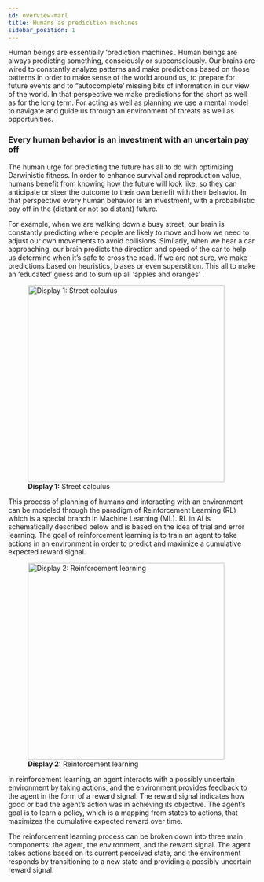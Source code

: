 ```yaml
---
id: overview-marl
title: Humans as predicition machines
sidebar_position: 1
---
```


Human beings are essentially ‘prediction machines’. Human beings are always predicting something, consciously or subconsciously. Our brains are wired to constantly analyze patterns and make predictions based on those patterns in order to make sense of the world around us, to prepare for future events and to “autocomplete’ missing bits of information in our view of the world. In that perspective we make predictions for the short as well as for the long term. For acting as well as planning we use a mental model to navigate and guide us through an environment of threats as well as opportunities.

### Every human behavior is an investment with an uncertain pay off
The human urge for predicting the future has all to do with optimizing Darwinistic fitness. In order to enhance survival and reproduction value, humans benefit from knowing how the future will look like, so they can anticipate or steer the outcome to their own benefit with their behavior. In that perspective every human behavior is an investment, with a probabilistic pay off in the (distant or not so distant) future.

For example, when we are walking down a busy street, our brain is constantly predicting where people are likely to move and how we need to adjust our own movements to avoid collisions. Similarly, when we hear a car approaching, our brain predicts the direction and speed of the car to help us determine when it’s safe to cross the road. If we are not sure, we make predictions based on heuristics, biases or even superstition. This all to make an ‘educated’ guess and to sum up all ‘apples and oranges’ .


<figure style={{ textAlign: 'center' }}>
  <img src="/img/human-behavior-patterns/predicting/display-1.jpg" alt="Display 1: Street calculus" width="400" />
  <figcaption><strong>Display 1:</strong> Street calculus</figcaption>
</figure>

This process of planning of humans and interacting with an environment can be modeled through the paradigm of Reinforcement Learning (RL) which is a special branch in Machine Learning (ML). RL in AI is schematically described below and is based on the idea of trial and error learning. The goal of reinforcement learning is to train an agent to take actions in an environment in order to predict and maximize a cumulative expected reward signal.

<figure style={{ textAlign: 'center' }}>
  <img src="/img/human-behavior-patterns/predicting/display-2.jpg" alt="Display 2: Reinforcement learning" width="400" />
  <figcaption><strong>Display 2:</strong> Reinforcement learning</figcaption>
</figure>

In reinforcement learning, an agent interacts with a possibly uncertain environment by taking actions, and the environment provides feedback to the agent in the form of a reward signal. The reward signal indicates how good or bad the agent’s action was in achieving its objective. The agent’s goal is to learn a policy, which is a mapping from states to actions, that maximizes the cumulative expected reward over time.

The reinforcement learning process can be broken down into three main components: the agent, the environment, and the reward signal. The agent takes actions based on its current perceived state, and the environment responds by transitioning to a new state and providing a possibly uncertain reward signal.